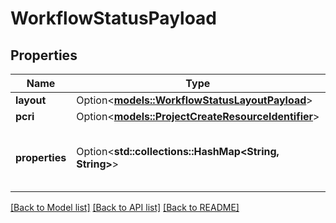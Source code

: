 # WorkflowStatusPayload

## Properties

Name | Type | Description | Notes
------------ | ------------- | ------------- | -------------
**layout** | Option<[**models::WorkflowStatusLayoutPayload**](WorkflowStatusLayoutPayload.md)> |  | [optional]
**pcri** | Option<[**models::ProjectCreateResourceIdentifier**](ProjectCreateResourceIdentifier.md)> |  | [optional]
**properties** | Option<**std::collections::HashMap<String, String>**> | The properties of the workflow status. | [optional]

[[Back to Model list]](../README.md#documentation-for-models) [[Back to API list]](../README.md#documentation-for-api-endpoints) [[Back to README]](../README.md)


